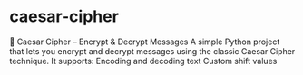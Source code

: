 # caesar-cipher
🔐 Caesar Cipher – Encrypt &amp; Decrypt Messages  A simple Python project that lets you encrypt and decrypt messages using the classic Caesar Cipher technique. It supports:  Encoding and decoding text  Custom shift values
